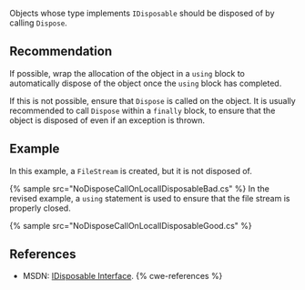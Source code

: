 Objects whose type implements `IDisposable` should be disposed of by calling `Dispose`.


## Recommendation
If possible, wrap the allocation of the object in a `using` block to automatically dispose of the object once the `using` block has completed.

If this is not possible, ensure that `Dispose` is called on the object. It is usually recommended to call `Dispose` within a `finally` block, to ensure that the object is disposed of even if an exception is thrown.


## Example
In this example, a `FileStream` is created, but it is not disposed of.

{% sample src="NoDisposeCallOnLocalIDisposableBad.cs" %}
In the revised example, a `using` statement is used to ensure that the file stream is properly closed.

{% sample src="NoDisposeCallOnLocalIDisposableGood.cs" %}

## References
* MSDN: [IDisposable Interface](https://msdn.microsoft.com/en-us/library/system.idisposable.aspx).
{% cwe-references %}
